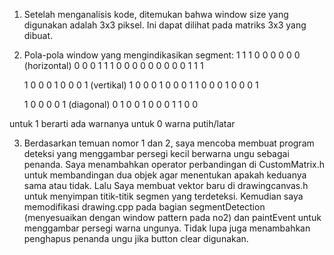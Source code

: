 1. Setelah menganalisis kode, ditemukan bahwa window size yang digunakan adalah 3x3 piksel. Ini dapat dilihat pada matriks 3x3 yang dibuat.

2. Pola-pola window yang mengindikasikan segment:
    1 1 1   0 0 0   0 0 0   (horizontal)
    0 0 0   1 1 1   0 0 0
    0 0 0   0 0 0   1 1 1

    1 0 0   0 1 0   0 0 1   (vertikal)
    1 0 0   0 1 0   0 0 1
    1 0 0   0 1 0   0 0 1
    
    1 0 0   0 0 1   (diagonal)
    0 1 0   0 1 0
    0 0 1   1 0 0

untuk 1 berarti ada warnanya
untuk 0 warna putih/latar

3. Berdasarkan temuan nomor 1 dan 2, saya mencoba membuat program deteksi yang menggambar persegi kecil berwarna ungu sebagai penanda. Saya menambahkan operator perbandingan di CustomMatrix.h untuk membandingan dua objek agar menentukan apakah keduanya sama atau tidak. Lalu Saya membuat vektor baru di drawingcanvas.h untuk menyimpan titik-titik segmen yang terdeteksi. Kemudian saya memodifikasi drawing.cpp pada bagian segmentDetection (menyesuaikan dengan window pattern pada no2) dan paintEvent untuk menggambar persegi warna ungunya. Tidak lupa juga menambahkan penghapus penanda ungu jika button clear digunakan.

